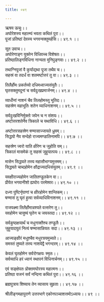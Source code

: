 ```yaml
---
title: ०४९

---
```

ऋषय ऊचुः।।  
अघोरेशस्य महात्म्यं भवता कथितं पुरा।।  
पूजां प्रतिष्ठां देवस्य भगवन्वक्तुमर्हसि।। ४९.१ ।।  
  
सूत उवाच।।  
अघोरेणाङ्ग युक्तेन विधिवच्च विशेषतः।।  
प्रतिष्ठालिङ्गविधिना नान्यता मुनिपुङ्गवाः।। ४९.२ ।।  
  
तथाग्निपूजां वै कुर्याद्यथा पूजा तथैव च।।  
सहस्रं वा तदर्धं वा शतमष्टोत्तरं तु वा।। ४९.३ ।।  
  
तिलैर्होमः प्रकर्तव्यो दधिमध्वाज्यसंयुतैः।।  
घृतसक्तुमदूनां च सर्वदुःखप्रमार्जनम्।। ४९.४ ।।  
  
व्याधीनां नाशनं चैव तिलहोमस्तु भूतिदः।।  
सहस्रेण महाभूतिः शतेन व्याधिनाशनम्।। ४९.५ ।।  
  
सर्वदुःखविनिर्मुक्तो जपेन च न संशयः।।  
अष्टोत्तरशतेनैव त्रिकाले च यथाविधि।। ४९.६ ।।  
  
अष्टोत्तरसहस्रेण षण्मासाज्जायते ध्रुवम्।।  
सिद्धयो नैव सन्देहो राज्यमण्डालिनामपि।। ४९.७ ।।  
  
सहस्रेण ज्वरो याति क्षीरेण च जुहोति यम्।।  
त्रिकालं मासमेकं तु सहस्रं जुहुयात्पयः।। ४९.८ ।।  
  
मासेन सिद्ध्यते तस्य महासौभाग्यमुत्तमम्।।  
सिद्ध्यते चाब्दहोमेन क्षौद्राज्यदधिसंयुतम्।। ४९.९ ।।  
  
यवक्षीराज्यहोमेन जातितण्डुलकेन वा।।  
प्रीयेत भगवानीशो ह्यघोरः परमेश्वरः।। ४९.१० ।।  
  
दध्ना पुष्टिर्नृपाणां च क्षीरहोमेन शान्तिकम्।।  
षण्मासं तु घृतं हुत्वा सर्वव्याधिविनाशनम्।। ४९.११ ।।  
  
राजयक्ष्मा तिलैर्होमान्नश्यते वत्सरेण तु।।  
यवहोमेन चायुष्यं घृतेन च जयस्तदा।। ४९.१२ ।।  
  
सर्वकुष्ठक्षयार्थं च मधुनाक्तैश्च तण्डुलैः।।  
जुहुयादयुतं नित्यं षण्मासान्नियतः सदा।। ४९.१३ ।।  
  
आज्यङ्क्षीरं मधुश्चैव मधुरत्रयमुच्यते।।  
समस्तं तुष्यते तस्य नाशयेद्वै भगन्दरम्।। ४९.१४ ।।  
  
केवलं घृतहोमेन सर्वरोगक्षयः स्मृतः।।  
सर्वव्याधि हरं ध्यानं स्थापनं विधिनार्चनम्।। ४९.१५ ।।  
  
एवं सङ्क्षेपतः प्रोक्तमघोरस्य महात्मनः।।  
प्रतिष्ठा यजनं सर्वं नन्दिना कथितं पुरा।। ४९.१६ ।।  
  
ब्रह्मपुत्राय शिष्याय तेन व्यासाय सुव्रताः।। ४९.१७ ।।  
  
श्रीलीङ्गमहापुराणे उत्तरभागे एकोनपञ्चाशत्तमोऽध्यायः।। ४९ ।।